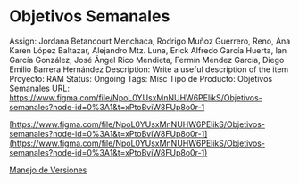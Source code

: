 # Objetivos Semanales

Assign: Jordana Betancourt Menchaca, Rodrigo Muñoz Guerrero, Reno, Ana Karen López Baltazar, Alejandro Mtz. Luna, Erick Alfredo García Huerta, Ian García González, José Ángel Rico Mendieta, Fermín Méndez García, Diego Emilio Barrera Hernández
Description: Write a useful description of the item
Proyecto: RAM
Status: Ongoing
Tags: Misc
Tipo de Producto: Objetivos Semanales
URL: https://www.figma.com/file/NpoL0YUsxMnNUHW6PElikS/Objetivos-semanales?node-id=0%3A1&t=xPtoBviW8FUp8o0r-1

[https://www.figma.com/file/NpoL0YUsxMnNUHW6PElikS/Objetivos-semanales?node-id=0%3A1&t=xPtoBviW8FUp8o0r-1](https://www.figma.com/file/NpoL0YUsxMnNUHW6PElikS/Objetivos-semanales?node-id=0%3A1&t=xPtoBviW8FUp8o0r-1)

[Manejo de Versiones](Objetivos%20Semanales%20271d88f9138e4f94ac354d273e2ebad9/Manejo%20de%20Versiones%20a5c1086dddd147b4a42841e2f0af65cf.md)